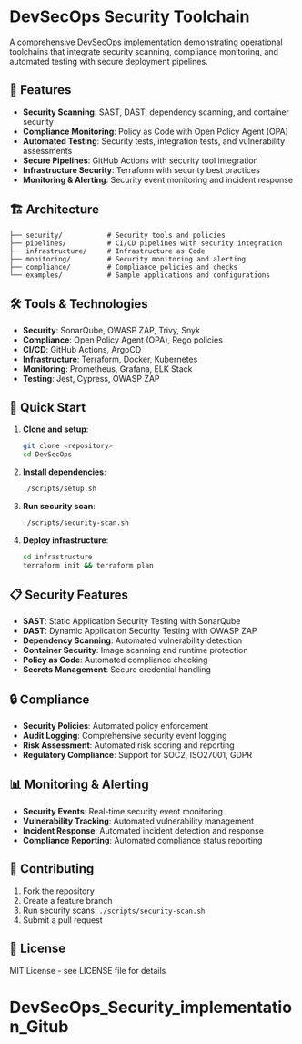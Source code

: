 # DevSecOps Security Toolchain

A comprehensive DevSecOps implementation demonstrating operational toolchains that integrate security scanning, compliance monitoring, and automated testing with secure deployment pipelines.

## 🚀 Features

- **Security Scanning**: SAST, DAST, dependency scanning, and container security
- **Compliance Monitoring**: Policy as Code with Open Policy Agent (OPA)
- **Automated Testing**: Security tests, integration tests, and vulnerability assessments
- **Secure Pipelines**: GitHub Actions with security tool integration
- **Infrastructure Security**: Terraform with security best practices
- **Monitoring & Alerting**: Security event monitoring and incident response

## 🏗️ Architecture

```
├── security/           # Security tools and policies
├── pipelines/          # CI/CD pipelines with security integration
├── infrastructure/     # Infrastructure as Code
├── monitoring/         # Security monitoring and alerting
├── compliance/         # Compliance policies and checks
└── examples/           # Sample applications and configurations
```

## 🛠️ Tools & Technologies

- **Security**: SonarQube, OWASP ZAP, Trivy, Snyk
- **Compliance**: Open Policy Agent (OPA), Rego policies
- **CI/CD**: GitHub Actions, ArgoCD
- **Infrastructure**: Terraform, Docker, Kubernetes
- **Monitoring**: Prometheus, Grafana, ELK Stack
- **Testing**: Jest, Cypress, OWASP ZAP

## 🚦 Quick Start

1. **Clone and setup**:
   ```bash
   git clone <repository>
   cd DevSecOps
   ```

2. **Install dependencies**:
   ```bash
   ./scripts/setup.sh
   ```

3. **Run security scan**:
   ```bash
   ./scripts/security-scan.sh
   ```

4. **Deploy infrastructure**:
   ```bash
   cd infrastructure
   terraform init && terraform plan
   ```

## 📋 Security Features

- **SAST**: Static Application Security Testing with SonarQube
- **DAST**: Dynamic Application Security Testing with OWASP ZAP
- **Dependency Scanning**: Automated vulnerability detection
- **Container Security**: Image scanning and runtime protection
- **Policy as Code**: Automated compliance checking
- **Secrets Management**: Secure credential handling

## 🔒 Compliance

- **Security Policies**: Automated policy enforcement
- **Audit Logging**: Comprehensive security event logging
- **Risk Assessment**: Automated risk scoring and reporting
- **Regulatory Compliance**: Support for SOC2, ISO27001, GDPR

## 📊 Monitoring & Alerting

- **Security Events**: Real-time security event monitoring
- **Vulnerability Tracking**: Automated vulnerability management
- **Incident Response**: Automated incident detection and response
- **Compliance Reporting**: Automated compliance status reporting

## 🤝 Contributing

1. Fork the repository
2. Create a feature branch
3. Run security scans: `./scripts/security-scan.sh`
4. Submit a pull request

## 📄 License

MIT License - see LICENSE file for details
# DevSecOps_Security_implementation_Gitub
